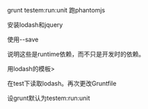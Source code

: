 grunt testem:run:unit 跑phantomjs

安装lodash和jquery

使用--save

说明这些是runtime依赖，而不只是开发时的依赖。

用lodash的模板>

在test下读取lodash。再次更改Gruntfile

设grunt默认为testem:run:unit